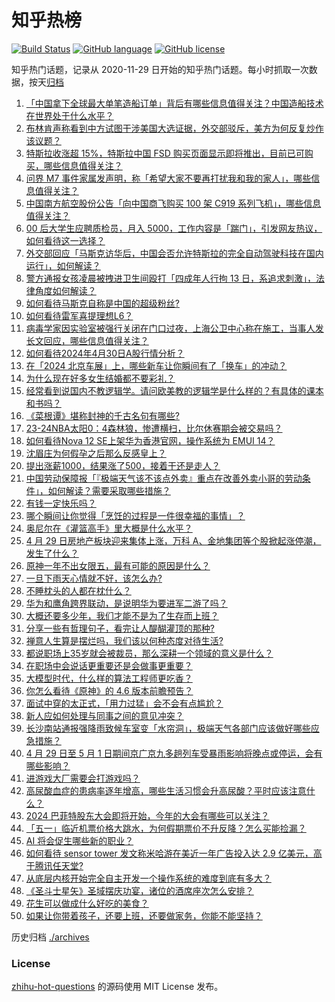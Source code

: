# 知乎热榜
[![Build Status](https://github.com/ToWeLong/zhihu-hot-questions/workflows/CI/badge.svg)](https://github.com/ToWeLong/zhihu-hot-questions/actions)
[![GitHub language](https://img.shields.io/badge/language-golang-orange.svg)](https://golang.org/)
[![GitHub license](https://img.shields.io/github/license/ToWeLong/zhihu-hot-questions)](https://github.com/ToWeLong/zhihu-hot-questions/blob/main/LICENSE)

知乎热门话题，记录从 2020-11-29 日开始的知乎热门话题。每小时抓取一次数据，按天[归档](./archives)

<!-- BEGIN -->

1. [「中国拿下全球最大单笔造船订单」背后有哪些信息值得关注？中国造船技术在世界处于什么水平？](https://www.zhihu.com/question/654474563)
1. [布林肯声称看到中方试图干涉美国大选证据，外交部驳斥，美方为何反复炒作该议题？](https://www.zhihu.com/question/654484679)
1. [特斯拉收涨超 15%，特斯拉中国 FSD 购买页面显示即将推出，目前已可购买，哪些信息值得关注？](https://www.zhihu.com/question/654518163)
1. [问界 M7 事件家属发声明，称「希望大家不要再打扰我和我的家人」，哪些信息值得关注？](https://www.zhihu.com/question/654556540)
1. [中国南方航空股份公告「向中国商飞购买 100 架 C919 系列飞机」，哪些信息值得关注？](https://www.zhihu.com/question/654516983)
1. [00 后大学生应聘质检员，月入 5000，工作内容是「踹门」，引发网友热议，如何看待这一选择？](https://www.zhihu.com/question/654418101)
1. [外交部回应「马斯克访华后，中国会否允许特斯拉的完全自动驾驶科技在国内运行」，如何解读？](https://www.zhihu.com/question/654496091)
1. [警方通报女孩凌晨被拽进卫生间殴打「四成年人行拘 13 日，系追求刺激」，法律角度如何解读？](https://www.zhihu.com/question/654459308)
1. [如何看待马斯克自称是中国的超级粉丝?](https://www.zhihu.com/question/654482999)
1. [如何看待雷军喜提理想L6？](https://www.zhihu.com/question/654425472)
1. [病毒学家因实验室被强行关闭在门口过夜，上海公卫中心称在施工，当事人发长文回应，哪些信息值得关注？](https://www.zhihu.com/question/654460819)
1. [如何看待2024年4月30日A股行情分析？](https://www.zhihu.com/question/654472630)
1. [在「2024 北京车展」上，哪些新车让你瞬间有了「换车」的冲动？](https://www.zhihu.com/question/653349173)
1. [为什么现在好多女生结婚都不要彩礼？](https://www.zhihu.com/question/614952764)
1. [经常看到说国内不教逻辑学。请问欧美教的逻辑学是什么样的？有具体的课本和书吗？](https://www.zhihu.com/question/585102834)
1. [《菜根谭》堪称封神的千古名句有哪些?](https://www.zhihu.com/question/654474865)
1. [23-24NBA太阳0：4森林狼，惨遭横扫，比尔休赛期会被交易吗？](https://www.zhihu.com/question/654472244)
1. [如何看待Nova 12 SE上架华为香港官网，操作系统为 EMUI 14？](https://www.zhihu.com/question/654057810)
1. [沈眉庄为何假孕之后那么反感皇上？](https://www.zhihu.com/question/653311320)
1. [提出涨薪1000，结果涨了500，接着干还是走人？](https://www.zhihu.com/question/654481003)
1. [中国劳动保障报「『极端天气该不该点外卖』重点在改善外卖小哥的劳动条件」，如何解读？需要采取哪些措施？](https://www.zhihu.com/question/654486785)
1. [有钱一定快乐吗？](https://www.zhihu.com/question/654509814)
1. [哪个瞬间让你觉得「烹饪的过程是一件很幸福的事情」？](https://www.zhihu.com/question/653431365)
1. [奥尼尔在《灌篮高手》里大概是什么水平？](https://www.zhihu.com/question/653323390)
1. [4 月 29 日房地产板块迎来集体上涨，万科 A、金地集团等个股掀起涨停潮，发生了什么？](https://www.zhihu.com/question/654480385)
1. [原神一年不出女限五，最有可能的原因是什么？](https://www.zhihu.com/question/654006123)
1. [一旦下雨天心情就不好，该怎么办?](https://www.zhihu.com/question/654377604)
1. [不睡枕头的人都在枕什么？](https://www.zhihu.com/question/654499704)
1. [华为和鹰角跨界联动，是说明华为要进军二游了吗？](https://www.zhihu.com/question/654375343)
1. [大概还要多少年，我们才能不是为了生存而上班？](https://www.zhihu.com/question/654360028)
1. [分享一些有哲理句子，看完让人醍醐灌顶的那种?](https://www.zhihu.com/question/654560119)
1. [禅意人生算是摆烂吗，我们该以何种态度对待生活?](https://www.zhihu.com/question/654560612)
1. [都说职场上35岁就会被裁员，那么深耕一个领域的意义是什么？](https://www.zhihu.com/question/652960872)
1. [在职场中会说话更重要还是会做事更重要？](https://www.zhihu.com/question/654158185)
1. [大模型时代，什么样的算法工程师更吃香？](https://www.zhihu.com/question/652499873)
1. [你怎么看待《原神》的 4.6 版本前瞻预告？](https://www.zhihu.com/question/654549211)
1. [面试中穿的太正式，「用力过猛」会不会有点尴尬？](https://www.zhihu.com/question/652074392)
1. [新人应如何处理与同事之间的意见冲突？](https://www.zhihu.com/question/653095248)
1. [长沙南站通报强降雨致候车室变「水帘洞」，极端天气各部门应该做好哪些应急措施？](https://www.zhihu.com/question/654487795)
1. [4 月 29 日至 5 月 1 日期间京广京九多趟列车受暴雨影响将晚点或停运，会有哪些影响？](https://www.zhihu.com/question/654480091)
1. [进游戏大厂需要会打游戏吗？](https://www.zhihu.com/question/652073865)
1. [高尿酸血症的患病率逐年增高，哪些生活习惯会升高尿酸？平时应该注意什么？](https://www.zhihu.com/question/653727963)
1. [2024 巴菲特股东大会即将开始，今年的大会有哪些可以关注？](https://www.zhihu.com/question/654478114)
1. [「五一」临近机票价格大跳水，为何假期票价不升反降？怎么买能捡漏？](https://www.zhihu.com/question/654559937)
1. [AI 将会促生哪些新的职业？](https://www.zhihu.com/question/652499520)
1. [如何看待 sensor tower 发文称米哈游在美近一年广告投入达 2.9 亿美元，高于腾讯任天堂?](https://www.zhihu.com/question/654521091)
1. [从底层内核开始完全自主开发一个操作系统的难度到底有多大？](https://www.zhihu.com/question/653441206)
1. [《圣斗士星矢》圣域摆庆功宴，诸位的酒席座次怎么安排？](https://www.zhihu.com/question/637454411)
1. [花生可以做成什么好吃的美食？](https://www.zhihu.com/question/650027452)
1. [如果让你带着孩子，还要上班，还要做家务，你能不能坚持？](https://www.zhihu.com/question/654508648)

<!-- END -->

历史归档 [./archives](./archives)


### License
[zhihu-hot-questions](https://github.com/towelong/zhihu-hot-questions) 的源码使用 MIT License 发布。